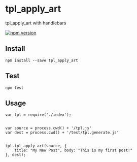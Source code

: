 # tpl_apply_art

tpl_apply_art with handlebars

[![npm version](https://badge.fury.io/js/tpl_apply_art.svg)](http://badge.fury.io/js/tpl_apply_art)

## Install

	npm install --save tpl_apply_art
	
## Test

	npm test
	
## Usage


```
var tpl = require('./index');


var source = process.cwd() + '/tpl.js'
var dest = process.cwd() + '/test/tpl.generate.js'


tpl.tpl_apply_art(source, {
	title: "My New Post", body: "This is my first post!"
}, dest);

```
